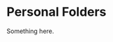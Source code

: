 [title]: # (Personal Folders)
[tags]: # (XXX)
[priority]: # (3969)
# Personal Folders
Something here.
